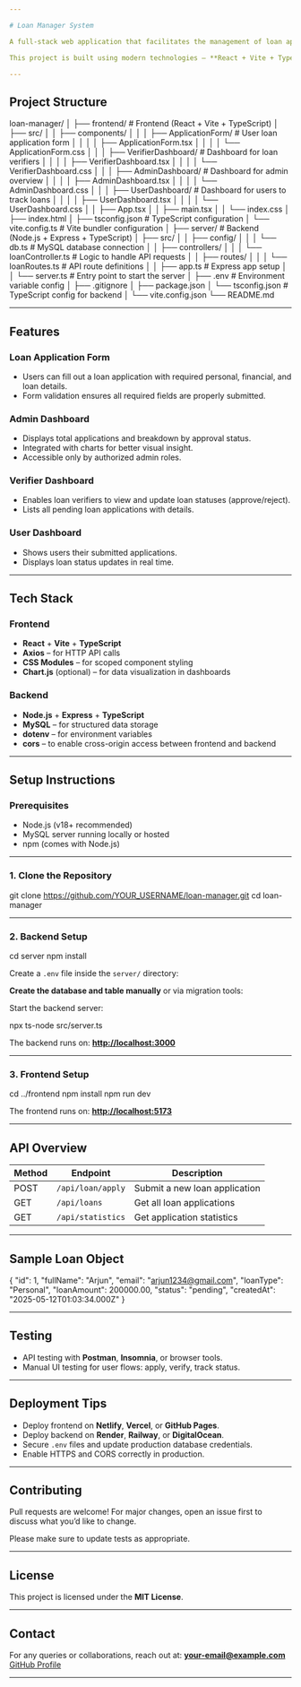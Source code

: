 ```yaml
---

# Loan Manager System

A full-stack web application that facilitates the management of loan applications, approvals, and monitoring through user-friendly dashboards for Admins, Verifiers, and Users.

This project is built using modern technologies — **React + Vite + TypeScript** on the frontend and **Node.js + Express + TypeScript + MySQL** on the backend.

---
```


## Project Structure

loan-manager/
│
├── frontend/                         # Frontend (React + Vite + TypeScript)
│   ├── src/
│   │   ├── components/
│   │   │   ├── ApplicationForm/      # User loan application form
│   │   │   │   ├── ApplicationForm.tsx
│   │   │   │   └── ApplicationForm.css
│   │   │   ├── VerifierDashboard/    # Dashboard for loan verifiers
│   │   │   │   ├── VerifierDashboard.tsx
│   │   │   │   └── VerifierDashboard.css
│   │   │   ├── AdminDashboard/       # Dashboard for admin overview
│   │   │   │   ├── AdminDashboard.tsx
│   │   │   │   └── AdminDashboard.css
│   │   │   ├── UserDashboard/        # Dashboard for users to track loans
│   │   │   │   ├── UserDashboard.tsx
│   │   │   │   └── UserDashboard.css
│   │   ├── App.tsx
│   │   ├── main.tsx
│   │   └── index.css
│   ├── index.html
│   ├── tsconfig.json                # TypeScript configuration
│   └── vite.config.ts               # Vite bundler configuration
│
├── server/                           # Backend (Node.js + Express + TypeScript)
│   ├── src/
│   │   ├── config/
│   │   │   └── db.ts                # MySQL database connection
│   │   ├── controllers/
│   │   │   └── loanController.ts    # Logic to handle API requests
│   │   ├── routes/
│   │   │   └── loanRoutes.ts        # API route definitions
│   │   ├── app.ts                   # Express app setup
│   │   └── server.ts                # Entry point to start the server
│   ├── .env                         # Environment variable config
│   ├── .gitignore
│   ├── package.json
│   └── tsconfig.json                # TypeScript config for backend
│    └── vite.config.json
└── README.md

---

## Features

### Loan Application Form
- Users can fill out a loan application with required personal, financial, and loan details.
- Form validation ensures all required fields are properly submitted.

### Admin Dashboard
- Displays total applications and breakdown by approval status.
- Integrated with charts for better visual insight.
- Accessible only by authorized admin roles.

### Verifier Dashboard
- Enables loan verifiers to view and update loan statuses (approve/reject).
- Lists all pending loan applications with details.

### User Dashboard
- Shows users their submitted applications.
- Displays loan status updates in real time.

---

## Tech Stack

### Frontend
- **React** + **Vite** + **TypeScript**
- **Axios** – for HTTP API calls
- **CSS Modules** – for scoped component styling
- **Chart.js** (optional) – for data visualization in dashboards

### Backend
- **Node.js** + **Express** + **TypeScript**
- **MySQL** – for structured data storage
- **dotenv** – for environment variables
- **cors** – to enable cross-origin access between frontend and backend

---

## Setup Instructions

### Prerequisites

- Node.js (v18+ recommended)
- MySQL server running locally or hosted
- npm (comes with Node.js)

---

### 1️. Clone the Repository

git clone https://github.com/YOUR_USERNAME/loan-manager.git
cd loan-manager

---

### 2️. Backend Setup

cd server
npm install

Create a `.env` file inside the `server/` directory:

**Create the database and table manually** or via migration tools:

Start the backend server:

npx ts-node src/server.ts

The backend runs on: **[http://localhost:3000](http://localhost:3000)**

---

### 3️. Frontend Setup

cd ../frontend
npm install
npm run dev

The frontend runs on: **[http://localhost:5173](http://localhost:5173)**

---

## API Overview

| Method | Endpoint                | Description                    |
| ------ | ----------------------- | ------------------------------ |
| POST   | `/api/loan/apply`       | Submit a new loan application  |
| GET    | `/api/loans`            | Get all loan applications      |
| GET    | `/api/statistics`       | Get application statistics     |

---

## Sample Loan Object

{
  "id": 1,
  "fullName": "Arjun",
  "email": "arjun1234@gmail.com",
  "loanType": "Personal",
  "loanAmount": 200000.00,
  "status": "pending",
  "createdAt": "2025-05-12T01:03:34.000Z"
}

---

## Testing

* API testing with **Postman**, **Insomnia**, or browser tools.
* Manual UI testing for user flows: apply, verify, track status.

---

## Deployment Tips

* Deploy frontend on **Netlify**, **Vercel**, or **GitHub Pages**.
* Deploy backend on **Render**, **Railway**, or **DigitalOcean**.
* Secure `.env` files and update production database credentials.
* Enable HTTPS and CORS correctly in production.

---

## Contributing

Pull requests are welcome! For major changes, open an issue first to discuss what you’d like to change.

Please make sure to update tests as appropriate.

---

## License

This project is licensed under the **MIT License**.

---

## Contact

For any queries or collaborations, reach out at:
**[your-email@example.com](mailto:mmallikarjun4368@gmail.com)**
[GitHub Profile](https://github.com/MMALLIKARJUN2312)

---
